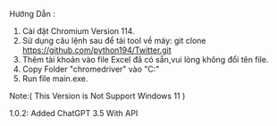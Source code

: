 Hướng Dẫn :
1. Cài đặt Chromium Version 114.
2. Sử dụng câu lệnh sau để tải tool về máy: git clone https://github.com/python194/Twitter.git
3. Thêm tài khoản vào file Excel đã có sẵn,vui lòng không đổi tên file.
4. Copy Folder "chromedriver" vào "C:\"
5. Run file main.exe.

Note:( This Version is Not Support Windows 11 )

1.0.2: Added ChatGPT 3.5 With API